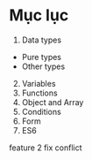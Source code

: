 # Mục lục
1. Data types
- Pure types
- Other types
2. Variables
3. Functions
4. Object and Array
5. Conditions
6. Form
7. ES6

feature 2 fix conflict
